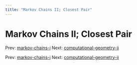 ```yaml
---
title: "Markov Chains II; Closest Pair"
---
```


# Markov Chains II; Closest Pair

Prev: [markov-chains-i](markov-chains-i.md)
Next: [computational-geometry-ii](computational-geometry-ii.md)

Prev: [markov-chains-i](markov-chains-i.md)
Next: [computational-geometry-ii](computational-geometry-ii.md)
